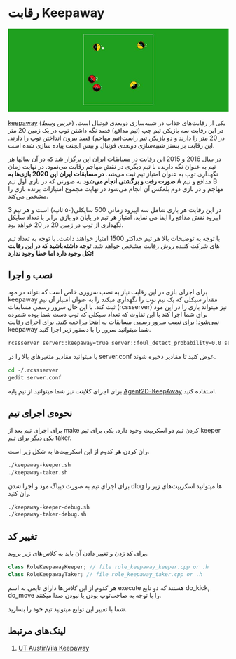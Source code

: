 # رقابت Keepaway

![](/docs/2D/FA/challenge/img/keepaway.jpg)

[keepaway](https://en.wikipedia.org/wiki/Keep_away) (*خرس وسط*) یکی از رقابت‌های جذاب در شبیه‌سازی دوبعدی فوتبال است. در این رقابت سه بازیکن تیم چپ (تیم مدافع) قصد نگه داشتن توپ در یک زمین 20 متر در 20 متر را دارند و دو بازیکن تیم راست(تیم مهاجم) قصد بیرون انداختن توپ را دارند. این رقابت بر بستر شبیه‌سازی دوبعدی فوتبال و بیس ایجنت پیاده سازی شده است.

در سال 2016 و 2015 این رقابت در مسابقات ایران اپن برگزار شد که در آن سالها هر تیم به عنوان نگه دارنده با تیم دیگری در نقش مهاجم رقابت می‌نمود. در نهایت زمان نگهداری توپ به عنوان امتیاز تیم ثبت می‌شد. **در مسابقات ایران اپن 2020 بازی‌ها به صورت رفت و برگشتی انجام می‌شود** به صورتی که در بازی اول تیم A مدافع و تیم B مهاجم و در بازی دوم بلعکس آن انجام می‌شود در نهایت مجموع امتیازات برنده بازی را مشخص می‌کند. 

در این رقابت هر بازی شامل سه اپیزود زمانی 500 سایکلی(۵۰ ثانیه) است و هر تیم 3 اپیزود نقش مدافع را ایفا می نماید. امتیاز هر تیم در پایان دو بازی برابر با تعداد سایکل نگهداری از توپ در زمین 20 در 20 خواهد بود.

با توجه به توضیحات بالا هر تیم حداکثر 1500 امتیاز خواهند داشت. با توجه به تعداد تیم های شرکت کننده روش رقابت مشخص خواهد شد.
<note type="warning" label="">**توجه داشته‌باشید که در این رقابت تکل وجود دارد اما خطا وجود ندارد!**</note>

## نصب و اجرا

برای اجرای بازی در این رقابت نیاز به نصب سروری خاص است که بتواند در مود keepaway مقدار سیکلی که یک تیم توپ را نگهداری میکند را به عنوان امتیاز آن تیم ثبت کند. با این حال سرور رسمی مسابقات (rcssserver) نیز میتواند بازی را در این مود برای شما اجرا کند با این تفاوت که تعداد سیکلی که توپ دست شما بوده شمرده نمی‌شود! برای نصب سرور رسمی مسابقات به [اینجا](/2D/FA/basic/install) مراجعه کنید. برای اجرای رقابت keepaway شما میتوانید سرور را با دستور زیر اجرا کنید.

```bash
rcssserver server::keepaway=true server::foul_detect_probability=0.0 server::use_offside=false
```

یا میتوانید مقادیر متغیرهای بالا را در server.conf عوض کنید تا مقادیر ذخیره شوند.

```bash
cd ~/.rcssserver
gedit server.conf
```

برای اجرای کلاینت نیز شما میتوانید از تیم پایه [Agent2D-KeepAway](https://github.com/Cyrus2D/agent2d-keepaway) استفاده کنید.



## نحوه‌ی اجرای تیم

برای اجرای تیم بعد از make کردن تیم دو اسکریپت وجود دارد. یکی برای تیم keeper  یکی دیگر برای تیم taker.

ران کردن هر کدوم از این اسکریپت‌ها به شکل زیر است.

```bash
./keepaway-keeper.sh
./keepaway-taker.sh
```

برای اجرای تیم به صورت دیباگ مود و اجرا شدن dlog ها میتوانید اسکریپت‌های زیر را ران کنید.

```bash
./keepaway-keeper-debug.sh
./keepaway-taker-debug.sh
```

## تغییر کد

برای کد زدن و تغییر دادن آن باید به کلاس‌های زیر بروید.

```c++
class RoleKeepawayKeeper; // file role_keepaway_keeper.cpp or .h
class RoleKeepawayTaker; // file role_keepaway_taker.cpp or .h
```

هر کدوم از این کلاس‌ها دارای تابعی به اسم execute هستند که دو تابع do_kick, do_move را با توجه به صاحب‌توپ بودن یا نبودن صدا میکنند.

شما با تغییر این توابع میتونید تیم خود را بسازید.



## لینک‌های مرتبط

1. [UT AustinVila Keepaway](https://www.cs.utexas.edu/~AustinVilla/sim/keepaway/)
